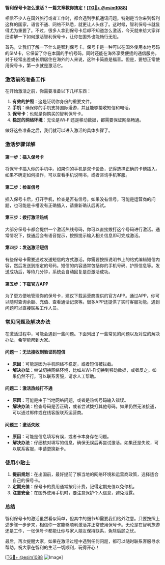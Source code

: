**智利保号卡怎么激活？一篇文章教你搞定！[[TG💪+ @esim1088](https://t.me/s/esim1088)]**

相信不少人在国外旅行或者工作时，都会遇到手机通讯问题。特别是当你来到智利这样的国家，语言不通、网络不熟悉，就更让人头疼了。这时候，智利保号卡就显得尤为重要了。不过，很多人拿到保号卡后却不知道怎么激活，今天就来给大家详细讲解一下如何激活智利保号卡，让你在国外也能畅行无阻。

首先，让我们了解一下什么是智利保号卡。保号卡是一种可以在国外使用本地号码的SIM卡，它保留了你在本国的手机号码，同时还能在海外享受便捷的通信服务。对于经常出差或长期居住在海外的人来说，这种卡简直是福音。但是，要想正常使用保号卡，第一步就是激活它。

### **激活前的准备工作**

在开始激活之前，你需要准备以下几样东西：

1. **有效的护照**：这是证明你身份的重要文件。
2. **手机**：确保你的手机支持国际漫游，并且能够接收短信和电话。
3. **保号卡**：也就是你购买的智利保号卡。
4. **稳定的网络环境**：无论是Wi-Fi还是移动数据，都需要保证网络畅通。

做好这些准备之后，我们就可以进入激活的具体步骤了。

### **激活步骤详解**

#### **第一步：插入保号卡**
将保号卡插入你的手机中。如果你的手机是双卡设备，记得选择正确的卡槽插入。如果不确定如何操作，可以查看手机说明书，或者咨询手机客服。

#### **第二步：检查信号**
插入保号卡后，打开手机，检查是否有信号。如果没有信号，可能是运营商的问题，也可能是卡槽没有正确插入，请重新确认后再试。

#### **第三步：拨打激活热线**
大部分保号卡都会提供一个激活热线号码，你可以直接拨打这个号码进行激活。通常情况下，拨通后会有语音提示，按照提示输入相关信息即可完成激活。

#### **第四步：发送激活短信**
有些保号卡需要通过发送短信的方式激活。你需要按照说明书上的格式编辑短信内容，然后发送到指定的号码。短信的内容通常包括你的手机号码、护照信息等。发送成功后，等待几分钟，系统会自动回复是否激活成功。

#### **第五步：下载官方APP**
为了更方便地管理你的保号卡，建议下载运营商提供的官方APP。通过APP，你可以随时查询余额、充值、查看通话记录等。很多APP还提供了实时客服功能，遇到问题可以直接联系工作人员。

### **常见问题及解决办法**

在激活过程中，可能会遇到一些问题。下面列出了一些常见的问题以及对应的解决办法，希望能帮到大家。

#### **问题一：无法接收到验证码短信**
- **原因**：可能是因为手机网络不稳定，或者短信被拦截。
- **解决办法**：尝试切换网络环境，比如从Wi-Fi切换到移动数据，或者反之。如果仍然不行，可以联系客服，请求人工帮助。

#### **问题二：激活热线打不通**
- **原因**：可能是由于当地网络问题，或者是热线号码输入错误。
- **解决办法**：检查号码是否正确，或者尝试拨打其他号码。如果仍然无法接通，可以通过邮件或在线客服联系运营商。

#### **问题三：激活失败**
- **原因**：可能是信息填写有误，或者卡本身存在问题。
- **解决办法**：仔细核对填写的信息，确保无误后再尝试激活。如果还是失败，可以联系客服，申请更换新卡。

### **使用小贴士**

1. **提前规划**：在出国前，最好提前了解当地的网络环境和运营商政策，选择适合自己的保号卡。
2. **定期充值**：保号卡的费用通常按月计费，记得定期充值以免停机。
3. **注意安全**：在国外使用手机时，要注意保护个人信息，避免泄露。

### **总结**

智利保号卡的激活虽然看似简单，但其中的细节却需要我们格外注意。只要按照上述步骤一步步来，相信你一定能够顺利激活并正常使用保号卡。无论是在智利旅游还是工作，一张保号卡都能让你与家人朋友保持联系，免除后顾之忧。

最后，再次提醒大家，如果在激活过程中遇到任何问题，都可以随时联系客服寻求帮助。祝大家在智利的生活一切顺利，玩得开心！

[[TG💪+ @esim1088](https://t.me/s/esim1088) ![Image](https://i.postimg.cc/4NQfJmqS/Snipaste-2025-05-13-00-14-12.png)]